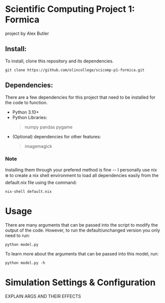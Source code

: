 # Scientific Computing Project 1: Formica
project by Alex Butler

## Install:

To install, clone this repository and its dependencies.

```
git clone https://github.com/olincollege/scicomp-p1-formica.git
```

## Dependencies:
There are a few dependencies for this project that need to be installed for the code to function. 
- Python 3.10+
- Python Libraries:
    >numpy
    >pandas
    >pygame
- (Optional) dependencies for other features:
    >imagemagick

### Note 
Installing them through your prefered method is fine -- I personally use nix :snowflake: to create a nix shell environment to load all dependencies easily from the default.nix file using the command:
```
nix-shell default.nix
```

# Usage

There are many arguments that can be passed into the script to modify the output 
of the code. However, to run the default/unchanged version you only need to run:
```
python model.py
```

To learn more about the arguments that can be passed into this model, run:
```
python model.py -h
```

# Simulation Settings & Configuration 
EXPLAIN ARGS AND THEIR EFFECTS

